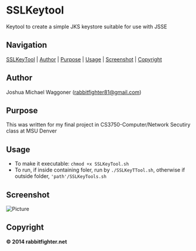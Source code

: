 SSLKeytool
==========
Keytool to create a simple JKS keystore suitable for use with JSSE

Navigation
-----------
[SSLKeyTool](#sslkeytool) |
[Author](#author) |
[Purpose](#purpose) |
[Usage](#usage) | 
[Screenshot](#screenshot) |
[Copyright](#copyright)  

Author
------
Joshua Michael Waggoner (rabbitfighter81@gmail.com)</li>

Purpose
-------
This was written for my final project in CS3750-Computer/Network Secutiry class at MSU Denver

Usage
-----
<ul>
<li>To make it executable: <code>chmod +x SSLKeyTool.sh</code></li>
<li>To run, if inside containing foler, run by <code>./SSLKeyTTool.sh</code>, otherwise if outside folder, <code>'path'/SSLKeyTools.sh</code></li>
</ul>

Screenshot
-----------
![Picture](http://rabbitfighter.net/wp-content/uploads/2014/11/SSLKeyTools.png)

Copyright
---------
<strong> &#169; 2014 rabbitfighter.net</strong>







